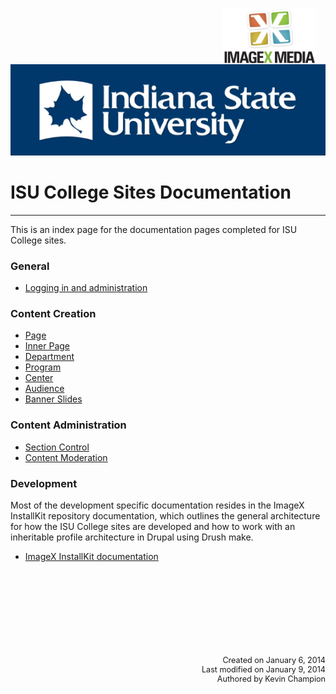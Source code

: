 <img class="logo" src="../assets/images/IXM-Transparent-Vertical.jpg" style="float:right; margin:-10px 15px 0 0;" height="90" />
<img class="logo" src="../assets/images/isu_logo.png" alt="Indiana State University logo" />

# ISU College Sites Documentation
***

This is an index page for the documentation pages completed for ISU College sites.

### General

- [Logging in and administration](login_administer.html)

### Content Creation

- [Page](content-page.html)
- [Inner Page](content-inner-page.html)
- [Department](content-department.html)
- [Program](content-program.html)
- [Center](content-center.html)
- [Audience](content-audience.html)
- [Banner Slides](banner_slides.html)

### Content Administration

- [Section Control](section_control.html)
- [Content Moderation](content_moderation.html)


### Development

Most of the development specific documentation resides in the ImageX InstallKit repository documentation, which outlines the general architecture for how the ISU College sites are developed and how to work with an inheritable profile architecture in Drupal using Drush make.

- [ImageX InstallKit documentation](https://github.com/imagex/imagex_installkit/wiki)


<p style="margin-top:150px; text-align:right; font-size:90%;">Created on January 6, 2014<br />
Last modified on January 9, 2014<br />
Authored by Kevin Champion</p>
